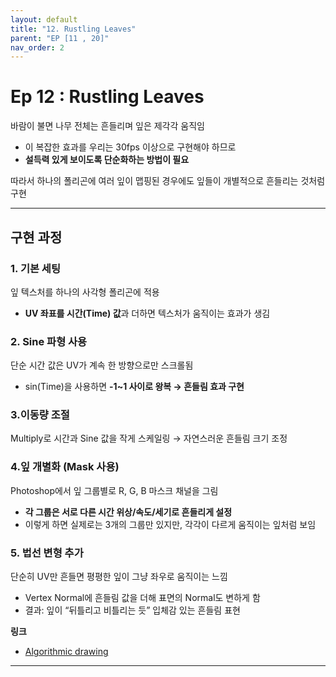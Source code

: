 ```yaml
---
layout: default
title: "12. Rustling Leaves"
parent: "EP [11 , 20]"
nav_order: 2
---
```


# Ep 12 : Rustling Leaves
바람이 불면 나무 전체는 흔들리며 잎은 제각각 움직임

- 이 복잡한 효과를 우리는 30fps 이상으로 구현해야 하므로
- **설득력 있게 보이도록 단순화하는 방법이 필요**

따라서 하나의 폴리곤에 여러 잎이 맵핑된 경우에도 잎들이 개별적으로 흔들리는 것처럼 구현

---

## 구현 과정
### 1. 기본 세팅
잎 텍스처를 하나의 사각형 폴리곤에 적용
- **UV 좌표를 시간(Time) 값**과 더하면 텍스처가 움직이는 효과가 생김

### 2. Sine 파형 사용
단순 시간 값은 UV가 계속 한 방향으로만 스크롤됨
- sin(Time)을 사용하면 **-1~1 사이로 왕복 → 흔들림 효과 구현**

### 3.이동량 조절
Multiply로 시간과 Sine 값을 작게 스케일링 → 자연스러운 흔들림 크기 조정

### 4.잎 개별화 (Mask 사용)
Photoshop에서 잎 그룹별로 R, G, B 마스크 채널을 그림

- **각 그룹은 서로 다른 시간 위상/속도/세기로 흔들리게 설정**
- 이렇게 하면 실제로는 3개의 그룹만 있지만, 각각이 다르게 움직이는 잎처럼 보임

### 5. 법선 변형 추가
단순히 UV만 흔들면 평평한 잎이 그냥 좌우로 움직이는 느낌

- Vertex Normal에 흔들림 값을 더해 표면의 Normal도 변하게 함
- 결과: 잎이 “뒤틀리고 비틀리는 듯” 입체감 있는 흔들림 표현

**링크**
- [Algorithmic drawing](https://thebookofshaders.com/05/)

---

